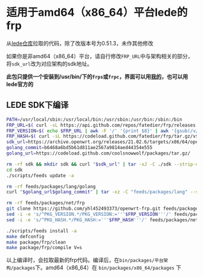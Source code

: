 # 适用于amd64（x86_64）平台lede的frp
 
从[lede仓库](https://github.com/coolsnowwolf/packages/tree/master/net/frp)拉取的代码，除了改版本号为0.51.3，未作其他修改

如果你是非amd64（x86_64）平台，请自行修改`FRP_URL`中与架构相关的部分，将`sdk_url`改为对应架构的sdk地址。

**此包只提供一个安装到/usr/bin/下的`frps`或`frpc`，界面可以用[我的](https://github.com/yhl452493373/luci-app-frpc)，也可以用lede官方的**

## LEDE SDK下编译
```bash
PATH=/usr/local/sbin:/usr/local/bin:/usr/sbin:/usr/bin:/sbin:/bin
FRP_URL=$( curl -sL https://api.github.com/repos/fatedier/frp/releases | grep -P 'download/v[\d.]+/frp_[\d.]+_linux_amd64.tar.gz' | awk -F '"' '{print $4}' | awk 'NR==1{print}' )
FRP_VERSION=$( echo $FRP_URL | awk -F '/' '{print $8}' | awk '{gsub(/v/,"");print $1}' )
FRP_HASH=$( curl -sL https://codeload.github.com/fatedier/frp/tar.gz/v$FRP_VERSION | sha256sum | awk -F ' ' '{print $1}' )
sdk_url=https://archive.openwrt.org/releases/21.02.6/targets/x86/64/openwrt-sdk-21.02.6-x86-64_gcc-8.4.0_musl.Linux-x86_64.tar.xz
golang_commit=b6468a6bd5b61d811ae2567a9814aed44354e555
golang_url=https://codeload.github.com/coolsnowwolf/packages/tar.gz/

rm -rf sdk && mkdir sdk && curl "$sdk_url" | tar -xJ -C ./sdk --strip-components=1
cd sdk
./scripts/feeds update -a

rm -rf feeds/packages/lang/golang
curl "$golang_url$golang_commit" | tar -xz -C "feeds/packages/lang" --strip=2 "packages-$golang_commit/lang/golang"

rm -rf feeds/packages/net/frp
git clone https://github.com/yhl452493373/openwrt-frp.git feeds/packages/net/frp
sed -i -e 's/^PKG_VERSION.*/PKG_VERSION:='''$FRP_VERSION'''/' feeds/packages/net/frp/Makefile
sed -i -e 's/^PKG_HASH.*/PKG_HASH:='''$FRP_HASH'''/' feeds/packages/net/frp/Makefile

./scripts/feeds install -a
make defconfig
make package/frp/clean
make package/frp/compile V=s
```
以上编译时，会拉取最新的frp代码。编译后，在`bin/packages/平台架构/packages`下。amd64（x86_64）在 `bin/packages/x86_64/packages` 下
